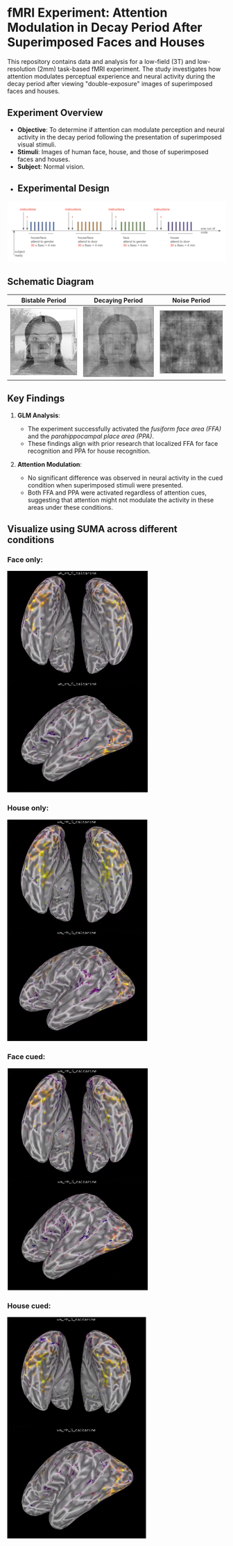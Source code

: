 # fMRI Experiment: Attention Modulation in Decay Period After Superimposed Faces and Houses

This repository contains data and analysis for a low-field (3T) and low-resolution (2mm) task-based fMRI experiment. The study investigates how attention modulates perceptual experience and neural activity during the decay period after viewing "double-exposure" images of superimposed faces and houses.

## Experiment Overview

- **Objective**: To determine if attention can modulate perception and neural activity in the decay period following the presentation of superimposed visual stimuli.
- **Stimuli**: Images of human face, house, and those of superimposed faces and houses.
- **Subject**: Normal vision.
- ## Experimental Design

![Experimental Design](images/design.png)


## Schematic Diagram 
| Bistable Period                             | Decaying Period                            | Noise Period                               |
|---------------------------------------------|--------------------------------------------|--------------------------------------------|
| ![Bistable](images/bistable_image.png)     | ![Decaying](images/decaying_image.png)     | ![Noise](images/noise_image.png)          |



## Key Findings

1. **GLM Analysis**:
    - The experiment successfully activated the *fusiform face area (FFA)* and the *parahippocampal place area (PPA)*.
    - These findings align with prior research that localized FFA for face recognition and PPA for house recognition.

2. **Attention Modulation**:
    - No significant difference was observed in neural activity in the cued condition when superimposed stimuli were presented.
    - Both FFA and PPA were activated regardless of attention cues, suggesting that attention might not modulate the activity in these areas under these conditions.

##  Visualize using SUMA across different conditions

### Face only:
![Result 1](images/only_face.png)

### House only:
![Result 1](images/only_house.png)

### Face cued:
![Result 1](images/attention_face.png)

### House cued:
![Result 1](images/attention_house.png)